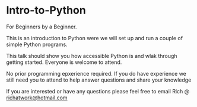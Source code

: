 # Intro-to-Python
For Beginners by a Beginner. 


This is an introduction to Python were we will set up and run a couple of simple Python programs.

This talk should show you how accessible Python is and wlak through getting started. Everyone is welcome to attend. 

No prior programming epxerience required. If you do have experience we still need you to attend to help answer questions and share your knowledge

If you are interested or have any questions please feel free to email Rich @ richatwork@hotmail.com 
